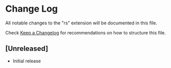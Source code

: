 # Change Log

All notable changes to the "rs" extension will be documented in this file.

Check [Keep a Changelog](http://keepachangelog.com/) for recommendations on how to structure this file.

## [Unreleased]

- Initial release